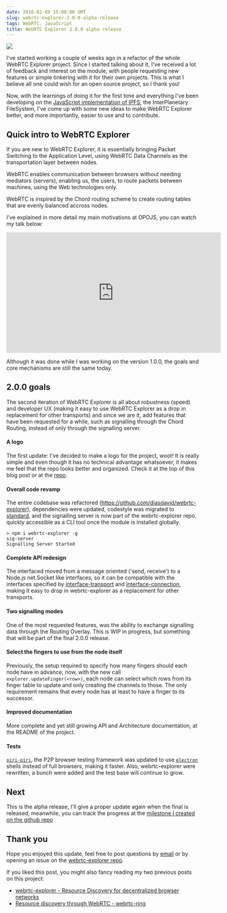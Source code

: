 ```yaml
---
date: 2016-02-09 15:00:00 GMT
slug: webrtc-explorer-2-0-0-alpha-release
tags: WebRTC, JavaScript
title: WebRTC Explorer 2.0.0 alpha release
---
```


![](https://github.com/diasdavid/webrtc-explorer/raw/master/graphs/webrtc-explorer-logo-small.png)

I've started working a couple of weeks ago in a refactor of the whole WebRTC Explorer project. Since I started talking about it, I've received a lot of feedback and interest on the module, with people requesting new features or simple tinkering with it for their own projects. This is what I believe all one could wish for an open source project, so I thank you!

Now, with the learnings of doing it for the first time and everything I've been developing on the [JavaScript implementation of IPFS](https://github.com/ipfs/js-ipfs), the InterPlanetary FileSystem, I've come up with some new ideas to make WebRTC Explorer better, and more importantly, easier to use and to contribute.

## Quick intro to WebRTC Explorer

If you are new to WebRTC Explorer, it is essentially bringing Packet Switching to the Application Level, using WebRTC Data Channels as the transportation layer between nodes.

WebRTC enables communication between browsers without needing mediators (servers), enabling us, the users, to route packets between machines, using the Web technologies only.

WebRTC is inspired by the Chord routing scheme to create routing tables that are evenly balanced accross nodes.

I've explained in more detail my main motivations at OPOJS, you can watch my talk below:

<iframe width="560" height="315" src="https://www.youtube.com/embed/fNQGGGE__zI" frameborder="0" allowfullscreen></iframe>

Although it was done while I was working on the version 1.0.0, the goals and core mechanisms are still the same today.

## 2.0.0 goals

The second iteration of WebRTC Explorer is all about robustness (speed) and developer UX (making it easy to use WebRTC Explorer as a drop in replacement for other transports) and since we are it, add features that have been requested for a while, such as signalling through the Chord Routing, instead of only through the signalling server.

#### A logo

The first update: I've decided to make a logo for the project, woot! It is really simple and even though it has no technical advantage whatsoever, it makes me feel that the repo looks better and organized. Check it at the top of this blog post or at the [repo](https://github.com/diasdavid/webrtc-explorer).

#### Overall code revamp

The entire codebase was refactored (https://github.com/diasdavid/webrtc-explorer), dependencies were updated, codestyle was migrated to [standard](http://npmjs.org/standard), and the signalling server is now part of the webrtc-explorer repo, quickly accessible as a CLI tool once the module is installed globally.

```
> npm i webrtc-explorer -g
sig-server
Signalling Server Started
```

#### Complete API redesign

The interfaced moved from a message oriented ('send, receive') to a Node.js net.Socket like interfaces, so it can be compatible with the interfaces specified by [interface-transport](https://github.com/diasdavid/interface-transport) and [interface-connection](https://github.com/diasdavid/interface-connection), making it easy to drop in webrtc-explorer as a replacement for other transports.

#### Two signalling modes

One of the most requested features, was the ability to exchange signalling data through the Routing Overlay. This is WIP in progress, but something that will be part of the final 2.0.0 release.

#### Select the fingers to use from the node itself

Previously, the setup required to specify how many fingers should each node have in advance, now, with the new call `explorer.updateFinger(<row>)`, each node can select which rows from its finger table to update and only creating the channels to those. The only requirement remains that every node has at least to have a finger to its successor.

#### Improved documentation

More complete and yet still growing API and Architecture documentation, at the README of the project.

#### Tests

[`piri-piri`](https://github.com/diasdavid/piri-piri), the P2P browser testing framework was updated to use [`electron`](http://electron.atom.io/) shells instead of full browsers, making it faster. Also, webrtc-explorer were rewritten, a bunch were added and the test base will continue to grow.

## Next

This is the alpha release, I'll give a proper update again when the final is released, meanwhile, you can track the progress at the [milestone I created on the github repo](https://github.com/diasdavid/webrtc-explorer/milestones/2.0.0)

## Thank you

Hope you enjoyed this update, feel free to post questions by [email](mailto:mail@daviddias.me) or by opening an issue on the [webrtc-explorer repo](https://github.com/diasdavid/webrtc-explorer).

If you liked this post, you might also fancy reading my two previous posts on this project:

- [webrtc-explorer - Resource Discovery for decentralized browser networks](http://blog.daviddias.me/2015/03/22/enter-webrtc-explorer)
- [Resource discovery through WebRTC - webrtc-ring](http://blog.daviddias.me/2014/12/20/webrtc-ring)

